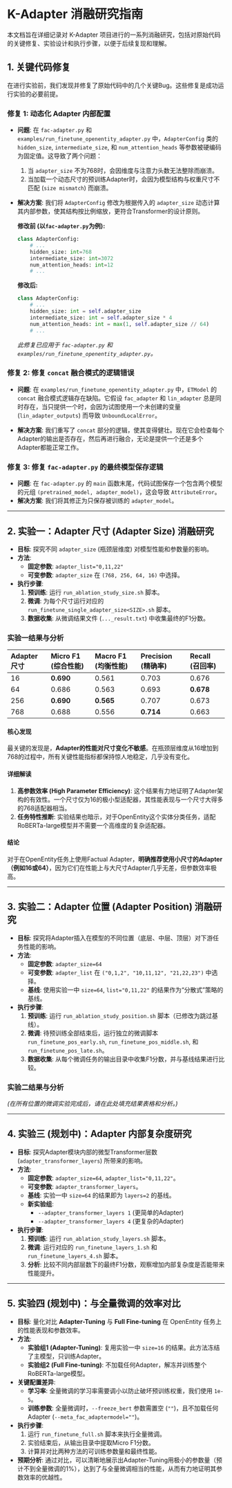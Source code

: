 # K-Adapter 消融研究指南

本文档旨在详细记录对 K-Adapter 项目进行的一系列消融研究，包括对原始代码的关键修复、实验设计和执行步骤，以便于后续复现和理解。

## 1. 关键代码修复

在进行实验前，我们发现并修复了原始代码中的几个关键Bug。这些修复是成功运行实验的必要前提。

### 修复 1: 动态化 Adapter 内部配置

- **问题**: 在 `fac-adapter.py` 和 `examples/run_finetune_openentity_adapter.py` 中，`AdapterConfig` 类的 `hidden_size`, `intermediate_size`, 和 `num_attention_heads` 等参数被硬编码为固定值。这导致了两个问题：
    1.  当 `adapter_size` 不为768时，会因维度与注意力头数无法整除而崩溃。
    2.  当加载一个动态尺寸的预训练Adapter时，会因为模型结构与权重尺寸不匹配 (`size mismatch`) 而崩溃。

- **解决方案**: 我们将 `AdapterConfig` 修改为根据传入的 `adapter_size` 动态计算其内部参数，使其结构按比例缩放，更符合Transformer的设计原则。

    **修改前 (以`fac-adapter.py`为例):**
    ```python
    class AdapterConfig:
        # ...
        hidden_size: int=768
        intermediate_size: int=3072
        num_attention_heads: int=12
        # ...
    ```

    **修改后:**
    ```python
    class AdapterConfig:
        # ...
        hidden_size: int = self.adapter_size
        intermediate_size: int = self.adapter_size * 4
        num_attention_heads: int = max(1, self.adapter_size // 64)
        # ...
    ```
    *此修复已应用于 `fac-adapter.py` 和 `examples/run_finetune_openentity_adapter.py`。*

### 修复 2: 修复 `concat` 融合模式的逻辑错误

- **问题**: 在 `examples/run_finetune_openentity_adapter.py` 中，`ETModel` 的 `concat` 融合模式逻辑存在缺陷。它假设 `fac_adapter` 和 `lin_adapter` 总是同时存在，当只提供一个时，会因为试图使用一个未创建的变量 (`lin_adapter_outputs`) 而导致 `UnboundLocalError`。

- **解决方案**: 我们重写了 `concat` 部分的逻辑，使其变得健壮。现在它会检查每个Adapter的输出是否存在，然后再进行融合，无论是提供一个还是多个Adapter都能正常工作。

### 修复 3: 修复 `fac-adapter.py` 的最终模型保存逻辑

- **问题**: 在 `fac-adapter.py` 的 `main` 函数末尾，代码试图保存一个包含两个模型的元组 `(pretrained_model, adapter_model)`，这会导致 `AttributeError`。
- **解决方案**: 我们将其修正为只保存被训练的 `adapter_model`。

---

## 2. 实验一：Adapter 尺寸 (Adapter Size) 消融研究

- **目标**: 探究不同 `adapter_size` (瓶颈层维度) 对模型性能和参数量的影响。
- **方法**:
    - **固定参数**: `adapter_list="0,11,22"`
    - **可变参数**: `adapter_size` 在 `(768, 256, 64, 16)` 中选择。
- **执行步骤**:
    1.  **预训练**: 运行 `run_ablation_study_size.sh` 脚本。
    2.  **微调**: 为每个尺寸运行对应的 `run_finetune_single_adapter_size<SIZE>.sh` 脚本。
    3.  **数据收集**: 从微调结果文件 (`..._result.txt`) 中收集最终的F1分数。

### 实验一结果与分析

| Adapter 尺寸 | Micro F1 (综合性能) | Macro F1 (均衡性能) | Precision (精确率) | Recall (召回率) |
| :--- | :--- | :--- | :--- | :--- |
| 16 | **0.690** | 0.561 | 0.703 | 0.676 |
| 64 | 0.686 | 0.563 | 0.693 | **0.678** |
| 256 | **0.690** | **0.565** | 0.707 | 0.673 |
| 768 | 0.688 | 0.556 | **0.714** | 0.663 |

#### 核心发现

最关键的发现是，**Adapter的性能对尺寸变化不敏感**。在瓶颈层维度从16增加到768的过程中，所有关键性能指标都保持惊人地稳定，几乎没有变化。

#### 详细解读

1.  **高参数效率 (High Parameter Efficiency)**: 这个结果有力地证明了Adapter架构的有效性。一个尺寸仅为16的极小型适配器，其性能表现与一个尺寸大得多的768适配器相当。
2.  **任务特性推断**: 实验结果也暗示，对于OpenEntity这个实体分类任务，适配RoBERTa-large模型并不需要一个高维度的复杂适配器。

#### 结论

对于在OpenEntity任务上使用Factual Adapter，**明确推荐使用小尺寸的Adapter（例如16或64）**，因为它们在性能上与大尺寸Adapter几乎无差，但参数效率极高。

---

## 3. 实验二：Adapter 位置 (Adapter Position) 消融研究

- **目标**: 探究将Adapter插入在模型的不同位置（底层、中层、顶层）对下游任务性能的影响。
- **方法**:
    - **固定参数**: `adapter_size=64`
    - **可变参数**: `adapter_list` 在 `("0,1,2", "10,11,12", "21,22,23")` 中选择。
    - **基线**: 使用实验一中 `size=64`, `list="0,11,22"` 的结果作为“分散式”策略的基线。
- **执行步骤**:
    1.  **预训练**: 运行 `run_ablation_study_position.sh` 脚本（已修改为跳过基线）。
    2.  **微调**: 待预训练全部结束后，运行独立的微调脚本 `run_finetune_pos_early.sh`, `run_finetune_pos_middle.sh`, 和 `run_finetune_pos_late.sh`。
    3.  **数据收集**: 从每个微调任务的输出目录中收集F1分数，并与基线结果进行比较。

### 实验二结果与分析

*(在所有位置的微调实验完成后，请在此处填充结果表格和分析。)*

---

## 4. 实验三 (规划中)：Adapter 内部复杂度研究

- **目标**: 探究Adapter模块内部的微型Transformer层数 (`adapter_transformer_layers`) 所带来的影响。
- **方法**:
    - **固定参数**: `adapter_size=64`, `adapter_list="0,11,22"`。
    - **可变参数**: `adapter_transformer_layers`。
    - **基线**: 实验一中 `size=64` 的结果即为 `layers=2` 的基线。
    - **新实验组**:
        - `--adapter_transformer_layers 1` (更简单的Adapter)
        - `--adapter_transformer_layers 4` (更复杂的Adapter)
- **执行步骤**:
    1.  **预训练**: 运行 `run_ablation_study_layers.sh` 脚本。
    2.  **微调**: 运行对应的 `run_finetune_layers_1.sh` 和 `run_finetune_layers_4.sh` 脚本。
    3.  **分析**: 比较不同内部层数下的最终F1分数，观察增加内部复杂度是否能带来性能提升。

---

## 5. 实验四 (规划中)：与全量微调的效率对比

- **目标**: 量化对比 **Adapter-Tuning** 与 **Full Fine-tuning** 在 OpenEntity 任务上的性能表现和参数效率。
- **方法**:
    - **实验组1 (Adapter-Tuning)**: 复用实验一中 `size=16` 的结果。此方法冻结了主模型，只训练Adapter。
    - **实验组2 (Full Fine-tuning)**: 不加载任何Adapter，解冻并训练整个RoBERTa-large模型。
- **关键配置差异**:
    - **学习率**: 全量微调的学习率需要调小以防止破坏预训练权重，我们使用 `1e-5`。
    - **训练参数**: 全量微调时，`--freeze_bert` 参数需置空 (`""`)，且不加载任何Adapter (`--meta_fac_adaptermodel=""`)。
- **执行步骤**:
    1.  运行 `run_finetune_full.sh` 脚本来执行全量微调。
    2.  实验结束后，从输出目录中提取Micro F1分数。
    3.  计算并对比两种方法的可训练参数量和最终性能。
- **预期分析**:
    通过对比，可以清晰地展示出Adapter-Tuning用极小的参数量（预计不到全量微调的1%），达到了与全量微调相当的性能，从而有力地证明其参数效率的优越性。
